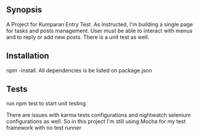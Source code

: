 ## Synopsis

A Project for Kumparan Entry Test. As instructed, I'm building a single page for tasks and posts management. User must be able to interact with menus and to reply or add new posts.
There is a unit test as well. 

## Installation

npm -install. All dependencies is be listed on package.json


## Tests

run npm test to start unit testing

There are issues with karma tests configurations and nightwatch selenium configurations as well. So in this project I'm still using Mocha for my test framework with no test runner
